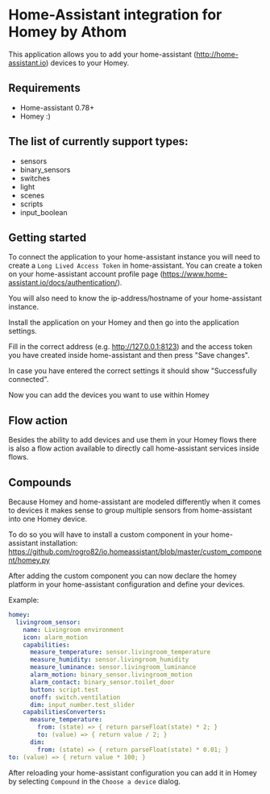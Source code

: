 # Home-Assistant integration for Homey by Athom

This application allows you to add your home-assistant (http://home-assistant.io) devices to your Homey.

## Requirements
- Home-assistant 0.78+
- Homey :)

## The list of currently support types:
- sensors
- binary_sensors
- switches
- light
- scenes
- scripts
- input_boolean

## Getting started
To connect the application to your home-assistant instance you will need to create a `Long Lived Access Token` in home-assistant. You can create a token on your home-assistant account profile page (https://www.home-assistant.io/docs/authentication/).

You will also need to know the ip-address/hostname of your home-assistant instance.

Install the application on your Homey and then go into the application settings.

Fill in the correct address (e.g. http://127.0.0.1:8123) and the access token you have created inside home-assistant and then press "Save changes".

In case you have entered the correct settings it should show "Successfully connected".

Now you can add the devices you want to use within Homey

## Flow action
Besides the ability to add devices and use them in your Homey flows there is also a flow action available to directly call home-assistant services inside flows.

## Compounds
Because Homey and home-assistant are modeled differently when it comes to devices it makes sense to group multiple sensors from home-assistant into one Homey device.

To do so you will have to install a custom component in your home-assistant installation:
https://github.com/rogro82/io.homeassistant/blob/master/custom_component/homey.py

After adding the custom component you can now declare the homey platform in your home-assistant configuration and define your devices.

Example:
```yaml
homey:
  livingroom_sensor:
    name: Livingroom environment
    icon: alarm_motion
    capabilities:
      measure_temperature: sensor.livingroom_temperature
      measure_humidity: sensor.livingroom_humidity
      measure_luminance: sensor.livingroom_luminance
      alarm_motion: binary_sensor.livingroom_motion
      alarm_contact: binary_sensor.toilet_door
      button: script.test
      onoff: switch.ventilation
      dim: input_number.test_slider
    capabilitiesConverters:
      measure_temperature: 
        from: (state) => { return parseFloat(state) * 2; }
        to: (value) => { return value / 2; }
      dim: 
        from: (state) => { return parseFloat(state) * 0.01; }
to: (value) => { return value * 100; }
```

After reloading your home-assistant configuration you can add it in Homey by selecting `Compound` in the `Choose a device` dialog.

